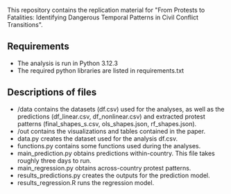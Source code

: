 This repository contains the replication material for "From Protests to Fatalities: Identifying Dangerous Temporal Patterns in Civil Conflict Transitions".

## Requirements
- The analysis is run in Python 3.12.3
- The required python libraries are listed in requirements.txt

## Descriptions of files 
- /data contains the datasets (df.csv) used for the analyses, as well as the predictions (df_linear.csv, df_nonlinear.csv) and extracted protest patterns (final_shapes_s.csv, ols_shapes.json, rf_shapes.json).
- /out contains the visualizations and tables contained in the paper. 
- data.py creates the dataset used for the analysis df.csv. 
- functions.py contains some functions used during the analyses. 
- main_prediction.py obtains predictions within-country. This file takes roughly three days to run. 
- main_regression.py obtains across-country protest patterns. 
- results_predictions.py creates the outputs for the prediction model. 
- results_regression.R runs the regression model. 
 


